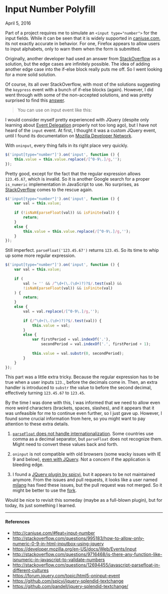 Input Number Polyfill
===

April 5, 2016

Part of a project requires me to simulate an `<input type="number">` for the input fields. While it can be seen that it is widely supported in [caniuse.com](http://caniuse.com/#feat=input-number), its not exactly accurate in behavior. For one, Firefox appears to allow users to input alphabets, only to warn them when the form is submitted.

Originally, another developer had used an answer from [StackOverflow](http://stackoverflow.com/questions/995183/how-to-allow-only-numeric-0-9-in-html-inputbox-using-jquery) as a solution, but the edge cases are infinitely possible. The idea of adding another edge case into the if-else block really puts me off. So I went looking for a more solid solution.

Of course, its all over StackOverflow, with most of the solutions suggesting the `keypress` event with a bunch of if-else blocks (again). However, I did went through with some of the non-accepted solutions, and was pretty surprised to find this [answer](http://stackoverflow.com/questions/995183/how-to-allow-only-numeric-0-9-in-html-inputbox-using-jquery#32004562).

> You can use on input event like this:

I would consider myself pretty experienced with JQuery (despite only learning about [Event Delegation](https://learn.jquery.com/events/event-delegation/) properly not too long ago), but I have not heard of the `input` event. At first, I thought it was a custom JQuery event, until I found its documentation on [Mozilla Developer Network](https://developer.mozilla.org/en-US/docs/Web/Events/input).

With `oninput`, every thing falls in its right place very quickly.

```js
$('input[type="number"]').on('input', function () {
    this.value = this.value.replace(/[^0-9\.]/g,'');
});
```

Pretty good, except for the fact that the regular expression allows `123.45.67`, which is invalid. So it is another Google search for a proper `is_numeric` implementation in JavaScript to use. No surprises, as [StackOverflow](http://stackoverflow.com/questions/9716468/is-there-any-function-like-isnumeric-in-javascript-to-validate-numbers) comes to the rescue again.

```js
$('input[type="number"]').on('input', function () {
    var val = this.value;
    
    if (!isNaN(parseFloat(val)) && isFinite(val)) {
        return;
    }
    else {
        this.value = this.value.replace(/[^0-9\.]/g,'');
    }
});
```

Still imperfect. `parseFloat('123.45.67')` returns `123.45`. So its time to whip up some more regular expression.

```js
$('input[type="number"]').on('input', function () {
    var val = this.value;
    
    if (
        val != '' && /^\d+(\.(\d+)?)?$/.test(val) &&
        !isNaN(parseFloat(val)) && isFinite(val)
    ) {
        return;
    }
    else {
        val = val.replace(/[^0-9\.]/g,'');
        
        if (/^\d+(\.(\d+)?)?$/.test(val)) {
            this.value = val;
        }
        else {
            var firstPeriod = val.indexOf('.'),
                secondPeriod = val.indexOf('.', firstPeriod + 1);
            
            this.value = val.substr(0, secondPeriod);
        }
    }
});
```

This part was a little extra tricky. Because the regular expression has to be true when a user inputs `123.`, before the decimals come in. Then, an extra handler is introduced to `substr` the value to before the second decimal, effectively turning `123.45.67` to `123.45`.

By the time I was done with this, I was informed that we need to allow even more weird characters (brackets, spaces, slashes), and it appears that it was unfeasible for me to continue even further, so I just gave up. However, I found some crucial information from here, so you might want to pay attention to these extra details.

1. [`parseFloat` does not handle internationalization](http://stackoverflow.com/questions/12694455/javascript-parsefloat-in-different-cultures). Some countries use comma as a decimal separator, but `parseFloat` does not recognize them. Might need to convert these values back and forth.

1. `oninput` is not compatible with old browsers (some wacky issues with IE 9 and below), [even with JQuery](https://forum.jquery.com/topic/html5-oninput-event). Not a concern if the application is bleeding edge.

1. I found a [JQuery plugin by spicyj](https://github.com/spicyj/jquery-splendid-textchange), but it appears to be not maintained anymore. From the issues and pull requests, it looks like a user named [milang](https://github.com/milang) has fixed these issues, but the pull request was not merged. So it might be better to use the [fork](https://github.com/pandell/jquery-splendid-textchange/).

Would be nice to revisit this someday (maybe as a full-blown plugin), but for today, its just something I learned.

---

#### References

- http://caniuse.com/#feat=input-number
- http://stackoverflow.com/questions/995183/how-to-allow-only-numeric-0-9-in-html-inputbox-using-jquery
- https://developer.mozilla.org/en-US/docs/Web/Events/input
- http://stackoverflow.com/questions/9716468/is-there-any-function-like-isnumeric-in-javascript-to-validate-numbers
- http://stackoverflow.com/questions/12694455/javascript-parsefloat-in-different-cultures
- https://forum.jquery.com/topic/html5-oninput-event
- https://github.com/spicyj/jquery-splendid-textchange
- https://github.com/pandell/jquery-splendid-textchange/

